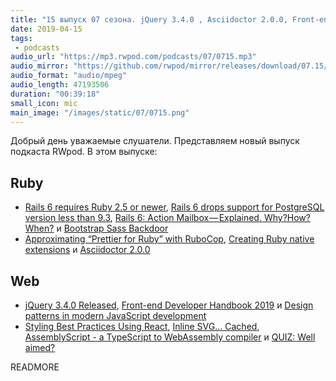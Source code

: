 ```yaml
---
title: "15 выпуск 07 сезона. jQuery 3.4.0 , Asciidoctor 2.0.0, Front-end Developer Handbook 2019, AssemblyScript, QUIZ: Well aimed? и прочее"
date: 2019-04-15
tags:
 - podcasts
audio_url: "https://mp3.rwpod.com/podcasts/07/0715.mp3"
audio_mirror: "https://github.com/rwpod/mirror/releases/download/07.15/0715.mp3"
audio_format: "audio/mpeg"
audio_length: 47193506
duration: "00:39:18"
small_icon: mic
main_image: "/images/static/07/0715.png"
---
```


Добрый день уважаемые слушатели. Представляем новый выпуск подкаста RWpod. В этом выпуске:

## Ruby

 - [Rails 6 requires Ruby 2.5 or newer](https://blog.bigbinary.com/2019/04/09/rails-6-requires-ruby-2-5-or-newer.html), [Rails 6 drops support for PostgreSQL version less than 9.3](https://blog.bigbinary.com/2019/04/10/rails-6-drops-support-for-postgresql-less-than-9-3.html), [Rails 6: Action Mailbox — Explained. Why?How? When?](https://medium.com/@sanjaywrites/action-mailbox-explained-why-how-when-af92d8708662) и [Bootstrap Sass Backdoor](http://dgb.github.io/2019/04/05/bootstrap-sass-backdoor.html)
 - [Approximating “Prettier for Ruby” with RuboCop](https://flexport.engineering/approximating-prettier-for-ruby-with-rubocop-8b863bd64dc6), [Creating Ruby native extensions](https://dev.to/vinistock/creating-ruby-native-extensions-kg1) и [Asciidoctor 2.0.0](https://github.com/asciidoctor/asciidoctor/releases/tag/v2.0.0)

## Web

 - [jQuery 3.4.0 Released](https://blog.jquery.com/2019/04/10/jquery-3-4-0-released/), [Front-end Developer Handbook 2019](https://frontendmasters.com/books/front-end-handbook/2019/) и [Design patterns in modern JavaScript development](https://levelup.gitconnected.com/design-patterns-in-modern-javascript-development-ec84d8be06ca)
 - [Styling Best Practices Using React](https://medium.com/the-non-traditional-developer/styling-best-practices-using-react-c37b96b8be9c), [Inline SVG… Cached](https://css-tricks.com/inline-svg-cached/), [AssemblyScript - a TypeScript to WebAssembly compiler](https://github.com/AssemblyScript/assemblyscript) и [QUIZ: Well aimed?](https://codepen.io/pehaa/full/ROapJZ)

READMORE
